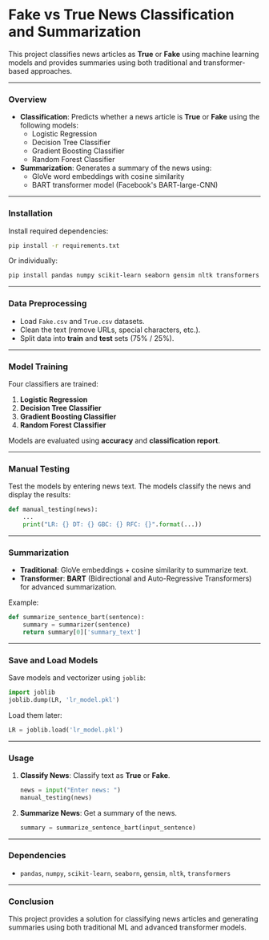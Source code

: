 # Fake vs True News Classification and Summarization

This project classifies news articles as **True** or **Fake** using machine learning models and provides summaries using both traditional and transformer-based approaches.

---

### **Overview**
- **Classification**: Predicts whether a news article is **True** or **Fake** using the following models:
  - Logistic Regression
  - Decision Tree Classifier
  - Gradient Boosting Classifier
  - Random Forest Classifier
- **Summarization**: Generates a summary of the news using:
  - GloVe word embeddings with cosine similarity
  - BART transformer model (Facebook's BART-large-CNN)

---

### **Installation**
Install required dependencies:

```bash
pip install -r requirements.txt
```
Or individually:

```bash
pip install pandas numpy scikit-learn seaborn gensim nltk transformers
```

---

### **Data Preprocessing**
- Load `Fake.csv` and `True.csv` datasets.
- Clean the text (remove URLs, special characters, etc.).
- Split data into **train** and **test** sets (75% / 25%).

---

### **Model Training**
Four classifiers are trained:
1. **Logistic Regression**
2. **Decision Tree Classifier**
3. **Gradient Boosting Classifier**
4. **Random Forest Classifier**

Models are evaluated using **accuracy** and **classification report**.

---

### **Manual Testing**
Test the models by entering news text. The models classify the news and display the results:

```python
def manual_testing(news):
    ...
    print("LR: {} DT: {} GBC: {} RFC: {}".format(...))
```

---

### **Summarization**
- **Traditional**: GloVe embeddings + cosine similarity to summarize text.
- **Transformer**: **BART** (Bidirectional and Auto-Regressive Transformers) for advanced summarization.

Example:

```python
def summarize_sentence_bart(sentence):
    summary = summarizer(sentence)
    return summary[0]['summary_text']
```

---

### **Save and Load Models**
Save models and vectorizer using `joblib`:

```python
import joblib
joblib.dump(LR, 'lr_model.pkl')
```

Load them later:

```python
LR = joblib.load('lr_model.pkl')
```

---

### **Usage**
1. **Classify News**: Classify text as **True** or **Fake**.
   ```python
   news = input("Enter news: ")
   manual_testing(news)
   ```
2. **Summarize News**: Get a summary of the news.
   ```python
   summary = summarize_sentence_bart(input_sentence)
   ```

---

### **Dependencies**
- `pandas`, `numpy`, `scikit-learn`, `seaborn`, `gensim`, `nltk`, `transformers`

---

### **Conclusion**
This project provides a solution for classifying news articles and generating summaries using both traditional ML and advanced transformer models.
